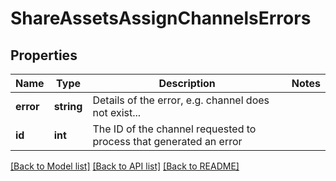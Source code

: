 # ShareAssetsAssignChannelsErrors

## Properties
Name | Type | Description | Notes
------------ | ------------- | ------------- | -------------
**error** | **string** | Details of the error, e.g. channel does not exist... | 
**id** | **int** | The ID of the channel requested to process that generated an error | 

[[Back to Model list]](../README.md#documentation-for-models) [[Back to API list]](../README.md#documentation-for-api-endpoints) [[Back to README]](../README.md)


